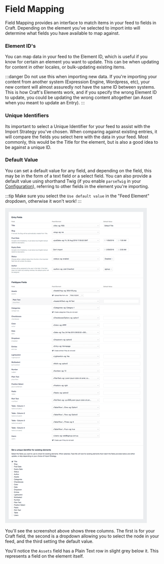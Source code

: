 # Field Mapping

Field Mapping provides an interface to match items in your feed to fields in Craft. Depending on the element you've selected to import into will determine what fields you have available to map against.

### Element ID's

You can map data in your feed to the Element ID, which is useful if you know for certain an element you want to update. This can be when updating for content in other locales, or bulk-updating existing items.

:::danger
Do not use this when importing new data. If you're importing your content from another system (Expression Engine, Wordpress, etc), your new content will almost assuredly not have the same ID between systems. This is how Craft's Elements work, and if you specify the wrong Element ID to update, you could be updating the wrong content altogether (an Asset when you meant to update an Entry).
:::

### Unique Identifiers

Its important to select a Unique Identifier for your feed to assist with the Import Strategy you've chosen. When comparing against existing entries, it will compare the fields you select here with the data in your feed. Most commonly, this would be the Title for the element, but is also a good idea to be against a unique ID.

### Default Value

You can set a default value for any field, and depending on the field, this may be in the form of a text field or a select field. You can also provide a default value using shorthand Twig (if you enable `parseTwig` in your [Configuration](docs:get-started/configuration)), referring to other fields in the element you're importing.

:::tip
Make sure you select the `Use default value` in the "Feed Element" dropdown, otherwise it won't work!
:::

![Feedme Mapping](/docs/screenshots/feedme-mapping.png)

You'll see the screenshot above shows three columns. The first is for your Craft field, the second is a dropdown allowing you to select the node in your feed, and the third setting the default value.

You'll notice the `Assets` field has a Plain Text row in slight grey below it. This represents a field on the element itself.